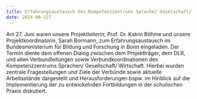 ```yaml
---
title: Erfahrungsaustausch des Kompetenzzentrums Sprache/ Geselschaft/ Wirtschaft
date: 2024-06-227
---
```

Am 27. Juni waren unsere Projektleiterin, Prof. Dr. Katrin Böhme und unsere Projektkoordinatorin, Sarah Bormann, zum Erfahrungsaustausch im Bundesministerium für Bildung und Forschung in Bonn eingeladen. Der Termin diente dem offenen Dialog zwischen dem Projektträger, dem DLR, und allen Verbundleitungen sowie Verbundkoordinationen des Kompetenzzentrums Sprachen/ Gesellschaft/ Wirtschaft. Hierbei wurden zentrale Fragestellungen und Ziele der Verbünde sowie aktuelle Arbeitsstände dargestellt und  Herausforderungen bspw. im Hinblick auf die Implementierung der zu entwickelnden Fortbildungen in der schulischen Praxis diskutiert. 